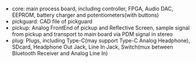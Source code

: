 - core: main process board, including controller, FPGA, Audio DAC, EEPROM, battery charger and potentiometers(with buttons)
- pickguard: CAD file of pickguard
- pickup: Analog FrontEnd of pickup and Reflective Screen, sample signal from pickup and transport to main board via PDM signal in stereo
- plug: Plugs, including Type-C(may support Type-C Analog Headphone), SDcard, Headphone Out Jack, Line In Jack, Switch(mux between Bluetooth Receiver and Analog Line In)
